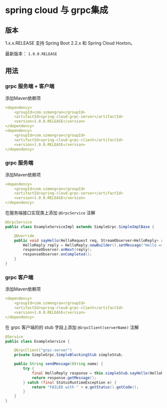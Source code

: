 # spring cloud 与 grpc集成

## 版本

1.x.x.RELEASE 支持 Spring Boot 2.2.x 和 Spring Cloud Hoxton。

最新版本： `1.0.0.RELEASE`

## 用法

### grpc 服务端 + 客户端
添加Maven依赖项

```yaml
<dependency>
    <groupId>com.szmengran</groupId>
    <artifactId>spring-cloud-grpc-server</artifactId>
    <version>1.0.0.RELEASE</version>
</dependency>
<dependency>
    <groupId>com.szmengran</groupId>
    <artifactId>spring-cloud-grpc-client</artifactId>
    <version>1.0.0.RELEASE</version>
</dependency>
```

### grpc 服务端
添加Maven依赖项

```yaml
<dependency>
    <groupId>com.szmengran</groupId>
    <artifactId>spring-cloud-grpc-server</artifactId>
    <version>1.0.0.RELEASE</version>
</dependency>
```

在服务端接口实现类上添加 `@GrpcService` 注解

```java
@GrpcService
public class ExampleServiceImpl extends SimpleGrpc.SimpleImplBase {

    @Override
    public void sayHello(HelloRequest req, StreamObserver<HelloReply> responseObserver) {
        HelloReply reply = HelloReply.newBuilder().setMessage("Hello ==> " + req.getName()).build();
        responseObserver.onNext(reply);
        responseObserver.onCompleted();
    }
}
```

### grpc 客户端
添加Maven依赖项

```yaml
<dependency>
    <groupId>com.szmengran</groupId>
    <artifactId>spring-cloud-grpc-client</artifactId>
    <version>1.0.0.RELEASE</version>
</dependency>
```

在 grpc 客户端的的 stub 字段上添加 `@GrpcClient(serverName)` 注解

```java
@Service
public class ExampleService {

    @GrpcClient("grpc-server")
    private SimpleGrpc.SimpleBlockingStub simpleStub;

    public String sendMessage(String name) {
        try {
            final HelloReply response = this.simpleStub.sayHello(HelloRequest.newBuilder().setName(name).build());
            return response.getMessage();
        } catch (final StatusRuntimeException e) {
            return "FAILED with " + e.getStatus().getCode();
        }
    }
}
```